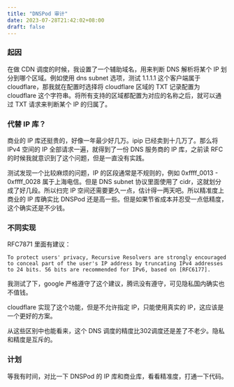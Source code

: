 ```yaml
---
title: "DNSPod 审计"
date: 2023-07-28T21:42:02+08:00
draft: false
---
```


### 起因
在做 CDN 调度的时候，我设置了一个辅助域名，用来判断 DNS 解析将某个 IP 划分到哪个区域。例如使用 dns subnet 选项，测试 1.1.1.1 这个客户端属于 cloudflare，那我就在配置时选择将 cloudflare 区域的 TXT 记录配置为 cloudflare 这个字符串。将所有支持的区域都配置为对应的名称之后，就可以通过 TXT 请求来判断某个 IP 的归属了。

### 代替 IP 库？
商业的 IP 库还挺贵的，好像一年最少好几万。ipip 已经卖到十几万了。那么将 IPv4 空间的 IP 全部请求一遍，就得到了一份 DNS 服务商的 IP 库，之前读 RFC 的时候我就意识到了这个问题，但是一直没有实践。

测试发现一个比较麻烦的问题，IP 的区段通常是不规则的，例如 0xffff_0013 - 0xffff_0028 属于上海电信。但是 DNS subnet 协议里面使用了 cidr，这就划分成了好几段。所以扫完 IP 空间还需要更久一点，估计得一两天吧。所以精准度上商业的 IP 库确实比 DNSPod 还是高一些。但是如果节省成本并忍受一点低精度，这个确实还是不少钱。

### 不同实现
RFC7871 里面有建议：
```
To protect users' privacy, Recursive Resolvers are strongly encouraged to conceal part of the user's IP address by truncating IPv4 addresses to 24 bits. 56 bits are recommended for IPv6, based on [RFC6177].
```

我测试了下，google 严格遵守了这个建议，腾讯没有遵守，可见隐私国内确实也不值钱。

cloudflare 实现了这个功能，但是不允许指定 IP，只能使用真实的 IP，这应该是一个更好的方案。

从这些区别中也能看来，这个 DNS 调度的精度比302调度还是差了不老少。隐私和精度是互斥的。

### 计划
等我有时间，对比一下 DNSPod 的 IP 库和商业库，看看精准度，打通一下代码。
